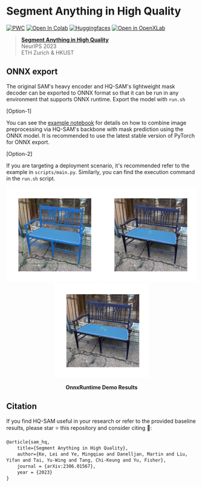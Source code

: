 # Segment Anything in High Quality

[![PWC](https://img.shields.io/endpoint.svg?url=https://paperswithcode.com/badge/segment-anything-in-high-quality/zero-shot-segmentation-on-segmentation-in-the)](https://paperswithcode.com/sota/zero-shot-segmentation-on-segmentation-in-the?p=segment-anything-in-high-quality)
<a href="https://colab.research.google.com/drive/1QwAbn5hsdqKOD5niuBzuqQX4eLCbNKFL?usp=sharing"><img src="https://colab.research.google.com/assets/colab-badge.svg" alt="Open In Colab"></a>
[![Huggingfaces](https://img.shields.io/badge/%F0%9F%A4%97%20Hugging%20Face-Spaces-blue)](https://huggingface.co/spaces/sam-hq-team/sam-hq)
[![Open in OpenXLab](https://cdn-static.openxlab.org.cn/app-center/openxlab_app.svg)](https://openxlab.org.cn/apps/detail/keleiwhu/sam-hq)


> [**Segment Anything in High Quality**](https://arxiv.org/abs/2306.01567)           
> NeurIPS 2023  
> ETH Zurich & HKUST

## **ONNX export**
The original SAM's heavy encoder and HQ-SAM's lightweight mask decoder can be exported to ONNX format so that it can be run in any environment that supports ONNX runtime. Export the model with `run.sh`

[Option-1]

You can see the [example notebook](https://colab.research.google.com/drive/11U2La49c2IxahzJkAV-EzPqEH3cz_5hq?usp=sharing) for details on how to combine image preprocessing via HQ-SAM's backbone with mask prediction using the ONNX model. It is recommended to use the latest stable version of PyTorch for ONNX export.

[Option-2]

If you are targeting a deployment scenario, it's recommended refer to the example in `scripts/main.py`. Similarly, you can find the execution command in the `run.sh` script.

<div align="center">
  <img src="./workdir/ort_demo_results/example4_box.png" alt="example4_box" width="250"/>
  <img src="./workdir/ort_demo_results/example4_point1.png" alt="example4_point1" width="250"/>
  <img src="./workdir/ort_demo_results/example4_point2.png" alt="example4_point2" width="250"/>
</div>
<div align="center">
  <p><strong>OnnxRuntime Demo Results</strong></p>
</div>

Citation
---------------
If you find HQ-SAM useful in your research or refer to the provided baseline results, please star :star: this repository and consider citing :pencil::
```
@article{sam_hq,
    title={Segment Anything in High Quality},
    author={Ke, Lei and Ye, Mingqiao and Danelljan, Martin and Liu, Yifan and Tai, Yu-Wing and Tang, Chi-Keung and Yu, Fisher},
    journal = {arXiv:2306.01567},
    year = {2023}
}  
```